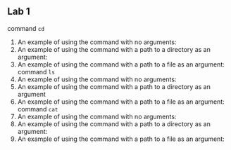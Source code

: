 Lab 1
---	
command `cd`
1. An example of using the command with no arguments:
2. An example of using the command with a path to a directory as an argument:
3. An example of using the command with a path to a file as an argument:
command `ls`
1. An example of using the command with no arguments:
2. An example of using the command with a path to a directory as an argument
3. An example of using the command with a path to a file as an argument:
command `cat`
1. An example of using the command with no arguments:
2. An example of using the command with a path to a directory as an argument:
3. An example of using the command with a path to a file as an argument:
